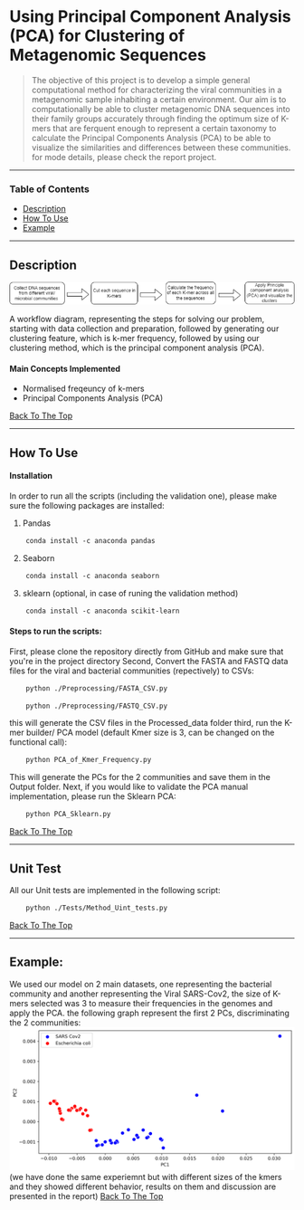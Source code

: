 # Using Principal Component Analysis (PCA) for Clustering of Metagenomic Sequences


> The objective of this project is to develop a simple general computational method for characterizing the viral communities in a metagenomic sample inhabiting a certain environment. Our aim is to computationally be able to cluster metagenomic DNA sequences into their family groups accurately through finding the optimum size of K-mers that are ferquent enough to represent a certain taxonomy to calculate the Principal Components Analysis (PCA) to be able to visualize the similarities and differences between these communities. for mode details, please check the report project.

---

### Table of Contents

- [Description](#description)
- [How To Use](#how-to-use)
- [Example](#example)
---

## Description

![A workflow diagram.](https://github.com/Nourah-Salem/2022-CPBS-Preliminary-Exam-Day-3/blob/main/Images/2022-CPBS-Preliminary-Exam-Day-3%20workflow.png)

A workflow diagram, representing the steps for solving our problem, starting with data collection and preparation, followed by generating  our clustering feature, which is k-mer frequency, followed by using our clustering method, which is the principal component analysis (PCA).
#### Main Concepts Implemented 

- Normalised freqeuncy of k-mers
- Principal Components Analysis (PCA)

[Back To The Top](#read-me-template)

---

## How To Use

#### Installation
In order to run all the scripts (including the validation one), please make sure the following packages are installed:
1. Pandas
```html
    conda install -c anaconda pandas
```
2. Seaborn

```html
    conda install -c anaconda seaborn
```
3. sklearn (optional, in case of runing the validation method)
```html
    conda install -c anaconda scikit-learn
```

#### Steps to run the scripts:
First, please clone the repository directly from GitHub and make sure that you're in the project directory
Second, Convert the FASTA and FASTQ data files for the viral and bacterial communities (repectively) to CSVs:   
```html
    python ./Preprocessing/FASTA_CSV.py
```
```html
    python ./Preprocessing/FASTQ_CSV.py
```
this will generate the CSV files in the Processed_data folder
third, run the K-mer builder/ PCA model (default Kmer size is 3, can be changed on the functional call):
```html
    python PCA_of_Kmer_Frequency.py
```
This will generate the PCs for the 2 communities and save them in the Output folder.
Next, if you would like to validate the PCA manual implementation, please run the Sklearn PCA:
```html
    python PCA_Sklearn.py
```

[Back To The Top](#read-me-template)

---

## Unit Test
All our Unit tests are implemented in the following script:
```html
    python ./Tests/Method_Uint_tests.py
```

[Back To The Top](#read-me-template)

---

## Example:

We used our model on 2 main datasets, one representing the bacterial community and another representing the Viral SARS-Cov2, the size of K-mers selected was 3 to measure their frequencies in the genomes and apply the PCA. the following graph represent the first 2 PCs, discriminating the 2 communities:  
![output](https://github.com/Nourah-Salem/2022-CPBS-Preliminary-Exam-Day-3/blob/main/Images/pca_sklearn.png)
(we have done the same experiemnt but with different sizes of the kmers and they showed different behavior, results on them and discussion are presented in the report)
[Back To The Top](#read-me-template)
